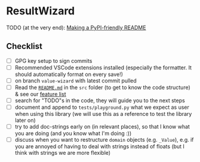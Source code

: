 # ResultWizard

TODO (at the very end): [Making a PyPI-friendly README](https://packaging.python.org/en/latest/guides/making-a-pypi-friendly-readme/)

## Checklist
- [ ] GPG key setup to sign commits
- [ ] Recommended VSCode extensions installed (especially the formatter. It should automatically format on every save!)
- [ ] on branch `value-wizard` with latest commit pulled
- [ ] Read the [`README.md`](https://github.com/paul019/ValueWizard/tree/value-wizard/src#code-structure) in the `src` folder (to get to know the code structure) & see our [feature list](https://github.com/paul019/ValueWizard/issues/16)
- [ ] search for "TODO"s in the code, they will guide you to the next steps
- [ ] document and append to `tests/playground.py` what we expect as user when using this library (we will use this as a reference to test the library later on)
- [ ] try to add doc-strings early on (in relevant places), so that I know what you are doing (and you know what I'm doing :))
- [ ] discuss when you want to restructure `domain` objects (e.g. `_Value`), e.g. if you are annoyed of having to deal with strings instead of floats (but I think with strings we are more flexible)
